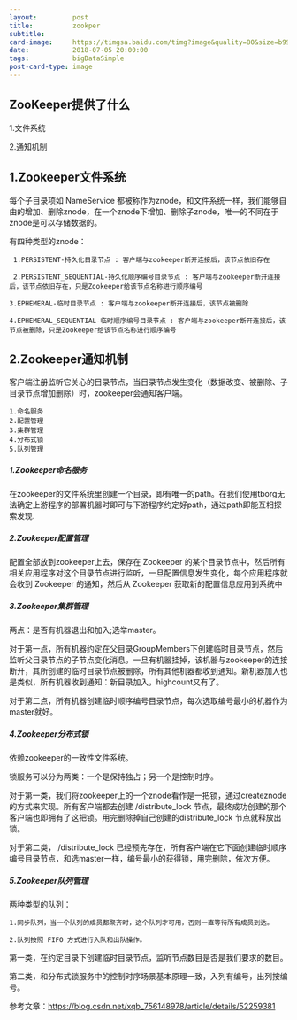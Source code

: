 ```yaml
---
layout:         post
title:          zookper
subtitle:       
card-image:     https://timgsa.baidu.com/timg?image&quality=80&size=b9999_10000&sec=1530800743649&di=7da98324cdb4b79f9c02716044b371b2&imgtype=0&src=http%3A%2F%2Fstatic0.f.dajiangtai.com%2Fwww%2Fimages%2Fc_33.jpg
date:           2018-07-05 20:00:00
tags:           bigDataSimple
post-card-type: image
---
```


## ZooKeeper提供了什么

1.文件系统

2.通知机制

## 1.Zookeeper文件系统

每个子目录项如 NameService 都被称作为znode，和文件系统一样，我们能够自由的增加、删除znode，在一个znode下增加、删除子znode，唯一的不同在于znode是可以存储数据的。 

有四种类型的znode： 

     1.PERSISTENT-持久化目录节点 : 客户端与zookeeper断开连接后，该节点依旧存在 
     
     2.PERSISTENT_SEQUENTIAL-持久化顺序编号目录节点 : 客户端与zookeeper断开连接后，该节点依旧存在，只是Zookeeper给该节点名称进行顺序编号 

    3.EPHEMERAL-临时目录节点 : 客户端与zookeeper断开连接后，该节点被删除 

    4.EPHEMERAL_SEQUENTIAL-临时顺序编号目录节点 : 客户端与zookeeper断开连接后，该节点被删除，只是Zookeeper给该节点名称进行顺序编号 

## 2.Zookeeper通知机制

客户端注册监听它关心的目录节点，当目录节点发生变化（数据改变、被删除、子目录节点增加删除）时，zookeeper会通知客户端。

	1.命名服务   
	2.配置管理   
	3.集群管理   
	4.分布式锁  
	5.队列管理
	
##### 1.Zookeeper命名服务

在zookeeper的文件系统里创建一个目录，即有唯一的path。在我们使用tborg无法确定上游程序的部署机器时即可与下游程序约定好path，通过path即能互相探索发现.

##### 2.Zookeeper配置管理

配置全部放到zookeeper上去，保存在 Zookeeper 的某个目录节点中，然后所有相关应用程序对这个目录节点进行监听，一旦配置信息发生变化，每个应用程序就会收到 Zookeeper 的通知，然后从 Zookeeper 获取新的配置信息应用到系统中

##### 3.Zookeeper集群管理

两点：是否有机器退出和加入;选举master。 

对于第一点，所有机器约定在父目录GroupMembers下创建临时目录节点，然后监听父目录节点的子节点变化消息。一旦有机器挂掉，该机器与zookeeper的连接断开，其所创建的临时目录节点被删除，所有其他机器都收到通知。新机器加入也是类似，所有机器收到通知：新目录加入，highcount又有了。

对于第二点，所有机器创建临时顺序编号目录节点，每次选取编号最小的机器作为master就好。

##### 4.Zookeeper分布式锁 

依赖zookeeper的一致性文件系统。

锁服务可以分为两类：一个是保持独占；另一个是控制时序。 

对于第一类，我们将zookeeper上的一个znode看作是一把锁，通过createznode的方式来实现。所有客户端都去创建 /distribute_lock 节点，最终成功创建的那个客户端也即拥有了这把锁。用完删除掉自己创建的distribute_lock 节点就释放出锁。 

对于第二类， /distribute_lock 已经预先存在，所有客户端在它下面创建临时顺序编号目录节点，和选master一样，编号最小的获得锁，用完删除，依次方便。

##### 5.Zookeeper队列管理

两种类型的队列：

    1.同步队列，当一个队列的成员都聚齐时，这个队列才可用，否则一直等待所有成员到达。 
    
    2.队列按照 FIFO 方式进行入队和出队操作。 
    
第一类，在约定目录下创建临时目录节点，监听节点数目是否是我们要求的数目。 

第二类，和分布式锁服务中的控制时序场景基本原理一致，入列有编号，出列按编号。


参考文章：https://blog.csdn.net/xqb_756148978/article/details/52259381